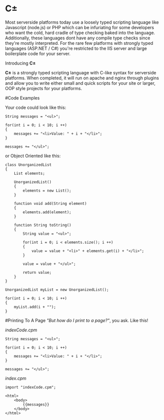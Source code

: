 # C±
Most serverside platforms today use a loosely typed scripting language like Javascript (node.js) or PHP which can be infuriating for some developers who want the cold, hard cradle of type checking baked into the language. Additionally, these languages dont have any compile type checks since they're mostly interpreted. For the rare few platforms with strongly typed languages (ASP.NET / C#) you're restricted to the IIS server and large boilerplate code for your server. 

Introducing **C±**

**C±** is a strongly typed scripting language with C-like syntax for serverside platforms. When completed, it will run on apache and nginx through plugins and allow you to write either small and quick scripts for your site or larger, OOP style projects for your platforms.

#Code Examples

Your code could look like this:

    String messages = "<ul>";
    
    for(int i = 0; i < 10; i ++)
    {
        messages += "<li>Value: " + i + "</li>";    
    }
    
    messages += "</ul>";
    
or Object Oriented like this:

    class UnorganizedList
    {
        List elements;
    
        UnorganizedList()
        {
            elements = new List();
        }
    
        function void add(String element)
        {
            elements.add(element);
        }
    
        function String toString()
        {
            String value = "<ul>";
    
            for(int i = 0; i < elements.size(); i ++)
            {
                value = value + "<li>" + elements.get(i) + "</li>";
            }
    
            value = value + "</ul>";
    
            return value;
        }
    }
    
    UnorganizedList myList = new UnorganizedList();
    
    for(int i = 0; i < 10; i ++)
    {
        myList.add(i + "");
    }

#Printing To A Page
*"But how do I print to a page?"*, you ask. Like this!

*indexCode.cpm*

    String messages = "<ul>";
    
    for(int i = 0; i < 10; i ++)
    {
        messages += "<li>Value: " + i + "</li>";    
    }
    
    messages += "</ul>";

*index.cpm*

    import "indexCode.cpm";
    
    <html>
        <body>
            {{messages}}
        </body>
    </html>
